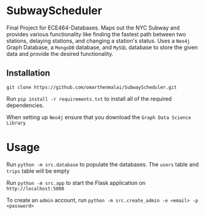 # SubwayScheduler

Final Project for ECE464-Databases. Maps out the NYC Subway and provides various functionality like finding the fastest path between two stations, delaying stations, and changing a station's status. Uses a `Neo4j` Graph Database, a `MongoDB` database, and `MySQL` database to store the given data and provide the desired functionality.

## Installation

```git clone https://github.com/omarthenmalai/SubwayScheduler.git```

Run `pip install -r requirements.txt` to install all of the required dependencies.

When setting up `Neo4j` ensure that you download the `Graph Data Science Library` 

# Usage

Run 
```python -m src.database```
to populate the databases. The `users` table and `trips` table will be empty

Run
```python -m src.app```
to start the Flask application on `http://localhost:5000`

To create an `admin` account, run
```python -m src.create_admin -e <email> -p <password>```
